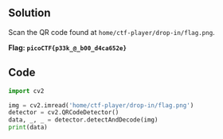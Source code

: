## Solution

Scan the QR code found at `home/ctf-player/drop-in/flag.png`.

**Flag: `picoCTF{p33k_@_b00_d4ca652e}`**

## Code

```python
import cv2

img = cv2.imread('home/ctf-player/drop-in/flag.png')
detector = cv2.QRCodeDetector()
data, _, _ = detector.detectAndDecode(img)
print(data)
```
